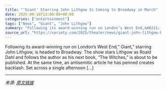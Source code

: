 ```yaml
---
title: "‘Giant’ Starring John Lithgow Is Coming to Broadway in March"
date: 2025-09-16T13:00:00+08:00
categories: ["entertainment"]
tags: ["News", "Giant", "John Lithgow"]
summary: "Following its award-winning run on London’s West End,&#8221; Giant,&#8221; starring John Lithgow, is headed to Broadway. The show stars Lithgow as Roald Dahl and follows the author as his next book, &"
source_url: "https://variety.com/2025/theater/news/giant-john-lithgow-broadway-transfer-march-2026-1236519741/"
---
```


Following its award-winning run on London’s West End,&#8221; Giant,&#8221; starring John Lithgow, is headed to Broadway. The show stars Lithgow as Roald Dahl and follows the author as his next book, &#8220;The Witches,&#8221; is about to be published. At the same time, an antisemitic article he has penned creates backlash. Set across a single afternoon [&#8230;]

---

*来源: [原文链接](https://variety.com/2025/theater/news/giant-john-lithgow-broadway-transfer-march-2026-1236519741/)*
